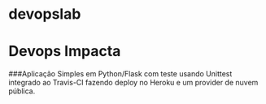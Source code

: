 # devopslab
# Devops Impacta
###Aplicação Simples em  Python/Flask com teste usando Unittest integrado ao Travis-CI fazendo deploy no Heroku e um provider de nuvem pública.
